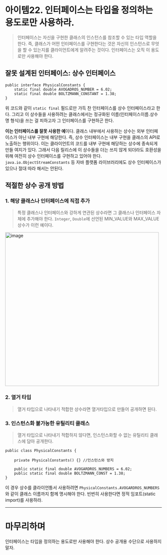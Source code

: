 # 아이템22. 인터페이스는 타입을 정의하는 용도로만 사용하라. 
> 인터페이스는 자신을 구현한 클래스의 인스턴스를 참조할 수 있는 타입 역할을 한다.
> 즉, 클래스가 어떤 인터페이스를 구현한다는 것은 자신의 인스턴스로 무엇을 할 수 있는지를 클라이언트에게 알려주는 것이다.
> 인터페이스는 오직 이 용도로만 사용해야 한다. 

## 잘못 설계된 인터페이스: 상수 인터페이스
```
public interface PhysicalConstants {
    static final double AVOGADROS_NUMBER = 6.02;
    static final double BOLTZMANN_CONSTANT = 1.38;
}
```
위 코드와 같이 `static final` 필드로만 가득 찬 인터페이스를 상수 인터페이스라고 한다. 
그리고 이 상수들을 사용하려는 클래스에서는 정규화된 이름(인터페이스이름.상수명 형식)을 쓰는 걸 피하고자 그 인터페이스를 구현하곤 한다. 

**이는 인터페이스를 잘못 사용한 예**이다. 클래스 내부에서 사용하는 상수는 외부 인터페이스가 아닌 내부 구현에 해당한다. 즉, 상수 인터페이스는 내부 구현을 클래스의 API로 노출하는 행위이다. 
이는 클라이언트의 코드를 내부 구현에 해당하는 상수에 종속되게 만들 여지가 있다. 그래서 다음 릴리스에 이 상수들을 더는 쓰지 않게 되더라도 호환성을 위해 여전히 상수 인터페이스를 구현하고 있어야 한다. 
`java.io.ObjectStreamConstants` 등 자바 플랫폼 라이브러리에도 상수 인터페이스가 있으나 절대 따라 해서는 안된다. 

## 적절한 상수 공개 방법 
### 1. 해당 클래스나 인터페이스에 직접 추가
> 특정 클래스나 인터페이스와 강하게 연관된 상수라면 그 클래스나 인터페이스 자체에 추가해야 한다.
`Integer`, `Double`에 선언된 MIN_VALUE와 MAX_VALUE 상수가 이런 예이다.
<img width="494" alt="image" src="https://github.com/user-attachments/assets/7046d47f-b09f-4238-bca6-e021988600cb" />


### 2. 열거 타입
> 열거 타입으로 나타내기 적합한 상수라면 열거타입으로 만들어 공개하면 된다. 

### 3. 인스턴스화 불가능한 유틸리티 클래스
> 열거 타입으로 나타내기 적합하지 않다면, 인스턴스화할 수 없는 유틸리티 클래스에 담아 공개한다.
```
public class PhysicalConstants {

    private PhysicalConstants() {} //인스턴스와 방지
    
    public static final double AVOGARDROS_NUMBERS = 6.02;
    public static final double BOLTZMANN_CONST = 1.38;
}
```
이 경우 상수를 클라이언틍서 사용하려면 `PhysicalConstants.AVOGARDROS_NUMBERS`와 같이 클래스 이름까지 함께 명시해야 한다. 빈번히 사용한다면 정적 임포트(static import)를 사용하라. 

<hr>

# 마무리하며
인터페이스는 타입을 정의하는 용도로만 사용해야 한다. 상수 공개용 수단으로 사용하지 말자. 



